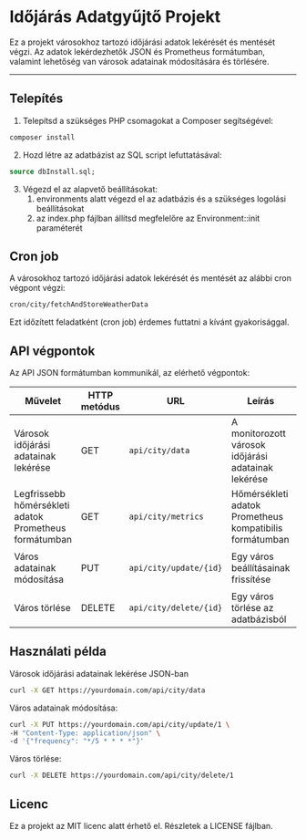 # Időjárás Adatgyűjtő Projekt

Ez a projekt városokhoz tartozó időjárási adatok lekérését és mentését végzi. Az adatok lekérdezhetők JSON és Prometheus
formátumban, valamint lehetőség van városok adatainak módosítására és törlésére.

---

## Telepítés

1. Telepítsd a szükséges PHP csomagokat a Composer segítségével:

```bash
composer install
```

2. Hozd létre az adatbázist az SQL script lefuttatásával:

```sql
source dbInstall.sql;
```

3. Végezd el az alapvető beállításokat:
   1. environments alatt végezd el az adatbázis és a szükséges logolási beállításokat
   2. az index.php fájlban állítsd megfelelőre az Environment::init paraméterét

## Cron job

A városokhoz tartozó időjárási adatok lekérését és mentését az alábbi cron végpont végzi:

```bash
cron/city/fetchAndStoreWeatherData
```

Ezt időzített feladatként (cron job) érdemes futtatni a kívánt gyakorisággal.

## API végpontok

Az API JSON formátumban kommunikál, az elérhető végpontok:

| Művelet                                                | HTTP metódus | URL                    | Leírás                                                  | Input                                  |
| ------------------------------------------------------ | ------------ | ---------------------- | ------------------------------------------------------- | -------------------------------------- |
| Városok időjárási adatainak lekérése                   | GET          | `api/city/data`        | A monitorozott városok időjárási adatainak lekérése     | -                                      |
| Legfrissebb hőmérsékleti adatok Prometheus formátumban | GET          | `api/city/metrics`     | Hőmérsékleti adatok Prometheus kompatibilis formátumban | -                                      |
| Város adatainak módosítása                             | PUT          | `api/city/update/{id}` | Egy város beállításainak frissítése                     | JSON: `{ "frequency": "*/5 * * * *" }` |
| Város törlése                                          | DELETE       | `api/city/delete/{id}` | Egy város törlése az adatbázisból                       | -                                      |

## Használati példa

Városok időjárási adatainak lekérése JSON-ban

```bash
curl -X GET https://yourdomain.com/api/city/data
```

Város adatainak módosítása:

```bash
curl -X PUT https://yourdomain.com/api/city/update/1 \
-H "Content-Type: application/json" \
-d '{"frequency": "*/5 * * * *"}'
```

Város törlése:

```bash
curl -X DELETE https://yourdomain.com/api/city/delete/1
```

## Licenc

Ez a projekt az MIT licenc alatt érhető el. Részletek a LICENSE fájlban.